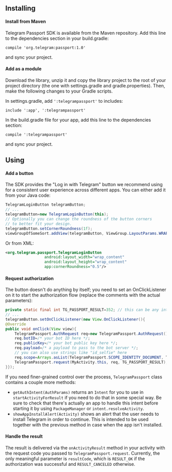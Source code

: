 ## Installing
#### Install from Maven

Telegram Passport SDK is available from the Maven repository.
Add this line to the dependencies section in your build.gradle:

    compile 'org.telegram:passport:1.0'
and sync your project.
#### Add as a module
Download the library, unzip it and copy the library project to the root of your project directory (the one with settings.gradle and gradle.properties). Then, make the following changes to your Gradle scripts.

In settings.gradle, add `':telegrampassport'` to includes:

    include ':app', ':telegrampassport'
In the build.gradle file for your app, add this line to the dependencies section:

    compile ':telegrampassport'
and sync your project.
## Using
#### Add a button
The SDK provides the "Log in with Telegram" button we recommend using for a consistent user experience across different apps. You can either add it from your Java code:

```java
TelegramLoginButton telegramButton;
// ...
telegramButton=new TelegramLoginButton(this);
// Optionally you can change the roundness of the button corners
// to better fit your design.
telegramButton.setCornerRoundness(1f);
viewGroupOfSomeSort.addView(telegramButton, ViewGroup.LayoutParams.WRAP_CONTENT, ViewGroup.LayoutParams.WRAP_CONTENT);
```
 Or from XML:

```xml
<org.telegram.passport.TelegramLoginButton
			     android:layout_width="wrap_content"
			     android:layout_height="wrap_content"
			     app:cornerRoundness="0.5"/>
```

#### Request authorization

The button doesn't do anything by itself; you need to set an OnClickListener on it to start the authorization flow (replace the comments with the actual parameters):

```java
private static final int TG_PASSPORT_RESULT=352; // this can be any integer less than 0xFFFF
// ...
telegramButton.setOnClickListener(new View.OnClickListener(){
@Override
public void onClick(View view){
    TelegramPassport.AuthRequest req=new TelegramPassport.AuthRequest();
    req.botID=/* your bot ID here */;
    req.publicKey=/* your bot public key here */;
    req.payload=/* a payload to pass to the bot server */;
    // you can also use strings like "id_selfie" here
    req.scope=Arrays.asList(TelegramPassport.SCOPE_IDENTITY_DOCUMENT, TelegramPassport.SCOPE_ADDRESS_DOCUMENT, TelegramPassport.SCOPE_PHONE_NUMBER);
    TelegramPassport.request(MyActivity.this, req, TG_PASSPORT_RESULT);
}});
```
If you need finer-grained control over the process, `TelegramPassport` class contains a couple more methods:

 - `getAuthIntent(AuthParams)` returns an `Intent` for you to use in `startActivityForResult` if you need to do that in some special way. Be sure to check that there's actually an app to handle this intent before starting it by using `PackageManager` or `intent.resolveActivity`.
 - `showAppInstallAlert(Activity)` shows an alert that the user needs to install Telegram in order to continue. This is intended to be used together with the previous method in case when the app isn't installed.

#### Handle the result
The result is delivered via the `onActivityResult` method in your activity with the request code you passed to `TelegramPassport.request`. Currently, the only meaningful parameter is `resultCode`, which is `RESULT_OK` if the authorization was successful and `RESULT_CANCELED` otherwise.
